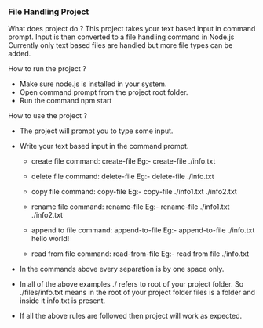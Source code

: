 ### File Handling Project
What does project do ?
This project takes your text based input in command prompt.
Input is then converted to a file handling command in Node.js
Currently only text based files are handled but more file types can be added.

How to run the project ?
- Make sure node.js is installed in your system.
- Open command prompt from the project root folder.
- Run the command npm start

How to use the project ?
- The project will prompt you to type some input.

- Write your text based input in the command prompt.

    - create file command:
        create-file <file-path>
        Eg:- create-file ./info.txt

    - delete file command:
        delete-file <file-path>
        Eg:- delete-file ./info.txt

    - copy file command:
        copy-file <source-file-path> <destination-file-path>
        Eg:- copy-file ./info1.txt ./info2.txt

    - rename file command:
        rename-file <file-path-with-old-name> <file-path-with-new-name>
        Eg:- rename-file ./info1.txt ./info2.txt 

    - append to file command:
        append-to-file <file-path> <some-content>
        Eg:- append-to-file ./info.txt hello world! 
    
    - read from file command:
        read-from-file <file-path>
        Eg:- read from file ./info.txt

- In the commands above every separation is by one space only.

- In all of the above examples ./ refers to root of your project folder. So ./files/info.txt means in the root of your project folder files is a folder and inside it info.txt is present.

- If all the above rules are followed then project will work as expected.

